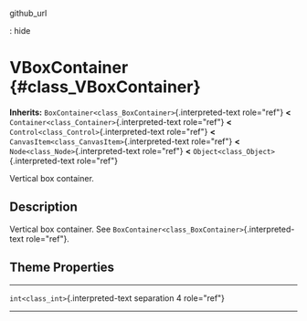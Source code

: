 github\_url

:   hide

VBoxContainer {#class_VBoxContainer}
=============

**Inherits:** `BoxContainer<class_BoxContainer>`{.interpreted-text
role="ref"} **\<** `Container<class_Container>`{.interpreted-text
role="ref"} **\<** `Control<class_Control>`{.interpreted-text
role="ref"} **\<** `CanvasItem<class_CanvasItem>`{.interpreted-text
role="ref"} **\<** `Node<class_Node>`{.interpreted-text role="ref"}
**\<** `Object<class_Object>`{.interpreted-text role="ref"}

Vertical box container.

Description
-----------

Vertical box container. See
`BoxContainer<class_BoxContainer>`{.interpreted-text role="ref"}.

Theme Properties
----------------

  ------------------------------------ ------------ ---
  `int<class_int>`{.interpreted-text   separation   4
  role="ref"}                                       

  ------------------------------------ ------------ ---
